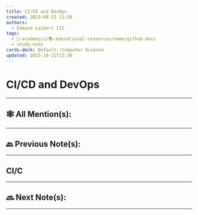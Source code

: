 ```yaml
---
title: CI/CD and DevOps
created: 2023-08-13 11:30
authors:
  - Edmund Leibert III
tags:
  - 🔴-academics/📚-educational-resources/name/github-docs
  - study-note
cards-deck: Default::Computer Science
updated: 2023-10-21T12:38
---
```


#  CI/CD and DevOps

---

## 🕸️ All Mention(s): 

---

## 🔙 Previous Note(s):

---

## CI/C



---

## 🔜 Next Note(s):

---
